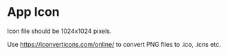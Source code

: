 # App Icon
Icon file should be 1024x1024 pixels.

Use https://iconverticons.com/online/ to convert PNG files to .ico, .icns etc.